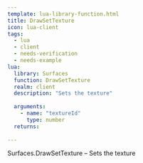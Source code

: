 ```yaml
---
template: lua-library-function.html
title: DrawSetTexture
icon: lua-client
tags:
  - lua
  - client
  - needs-verification
  - needs-example
lua:
  library: Surfaces
  function: DrawSetTexture
  realm: client
  description: "Sets the texture"
  
  arguments:
    - name: "textureId"
      type: number
  returns:
    
---
```


<div class="lua__search__keywords">
Surfaces.DrawSetTexture &#x2013; Sets the texture
</div>
